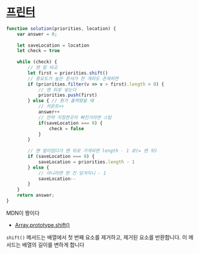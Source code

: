 # [프린터](https://programmers.co.kr/learn/courses/30/lessons/42587)

```javascript
function solution(priorities, location) {
    var answer = 0;
    
    let saveLocation = location
    let check = true
    
    while (check) {
        // 맨 앞 비교
        let first = priorities.shift()
        // 중요도가 높은 문서가 한 개라도 존재하면
        if (priorities.filter(v => v > first).length > 0) {
            // 맨 뒤로 넣는다
            priorities.push(first)
        } else { // 뭔가 출력됐을 때 
            // 카운트++
            answer++
            // 만약 지정한곳이 빠진거라면 스탑
            if(saveLocation === 0) {
                check = false
            }
        }
        
        // 맨 앞이었다가 맨 뒤로 가게되면 length - 1 로(= 맨 뒤)
        if (saveLocation === 0) {
            saveLocation = priorities.length - 1
        } else {
            // 아니라면 한 칸 당겨지니 - 1
            saveLocation--
        }
    }
    return answer;
}
```

MDN이 짱이다
- [Array.prototype.shift()](https://developer.mozilla.org/ko/docs/Web/JavaScript/Reference/Global_Objects/Array/shift)

`shift()` 메서드는 배열에서 첫 번째 요소를 제거하고, 제거된 요소를 반환합니다. 이 메서드는 배열의 길이를 변하게 합니다